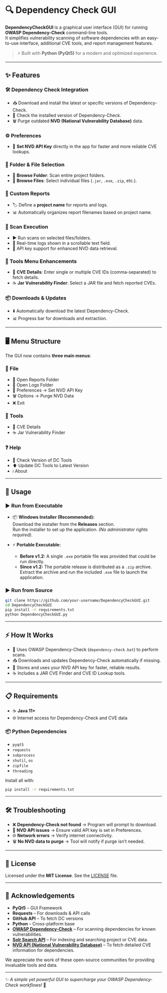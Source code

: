 # 🔍 Dependency Check GUI

**DependencyCheckGUI** is a graphical user interface (GUI) for running **OWASP Dependency-Check** command-line tools.  
It simplifies vulnerability scanning of software dependencies with an easy-to-use interface, additional CVE tools, and report management features.  

> ⚡ Built with **Python (PyQt5)** for a modern and optimized experience.  

---

## ✨ Features

### 🛠 Dependency Check Integration
- 📥 Download and install the latest or specific versions of Dependency-Check.  
- 🔄 Check the installed version of Dependency-Check.  
- 🗑 Purge outdated **NVD (National Vulnerability Database)** data.  

### ⚙️ Preferences
- 🔑 **Set NVD API Key** directly in the app for faster and more reliable CVE lookups.  

### 📂 Folder & File Selection
- 📁 **Browse Folder**: Scan entire project folders.  
- 📄 **Browse Files**: Select individual files (`.jar`, `.exe`, `.zip`, etc.).  

### 📑 Custom Reports
- 🏷 Define a **project name** for reports and logs.  
- 📊 Automatically organizes report filenames based on project name.  

### 🚀 Scan Execution
- ▶️ Run scans on selected files/folders.  
- 📜 Real-time logs shown in a scrollable text field.  
- 🔑 API key support for enhanced NVD data retrieval.  

### 🧰 Tools Menu Enhancements
- 📝 **CVE Details**: Enter single or multiple CVE IDs (comma-separated) to fetch details.  
- ☕ **Jar Vulnerability Finder**: Select a JAR file and fetch reported CVEs.  

### 📦 Downloads & Updates
- ⬇️ Automatically download the latest Dependency-Check.  
- 📊 Progress bar for downloads and extraction.  

---

## 🖥️ Menu Structure

The GUI now contains **three main menus**:  

### 📂 File
- 📑 Open Reports Folder  
- 📑 Open Logs Folder  
- 🔑 Preferences → Set NVD API Key  
- 🗑 Options → Purge NVD Data  
- ❌ Exit  

### 🧰 Tools
- 📝 CVE Details  
- ☕ Jar Vulnerability Finder  

### ❓ Help
- 🔎 Check Version of DC Tools  
- ⬆️ Update DC Tools to Latest Version  
- ℹ️ About  

---

## 🚀 Usage

### ▶️ Run from Executable
- 📦 **Windows Installer (Recommended):**  
  Download the installer from the **Releases** section.  
  Run the installer to set up the application. *(No administrator rights required).*  

- ⚡ **Portable Executable:**  
  - **Before v1.2:** A single `.exe` portable file was provided that could be run directly.  
  - **Since v1.2:** The portable release is distributed as a `.zip` archive.  
    Extract the archive and run the included `.exe` file to launch the application.
     

### ▶️ Run from Source
```bash
git clone https://github.com/your-username/DependencyCheckGUI.git
cd DependencyCheckGUI
pip install -r requirements.txt
python DependencyCheckGUI.py
```

---

## ⚡ How It Works
- 🧩 Uses OWASP Dependency-Check (`dependency-check.bat`) to perform scans.  
- 📥 Downloads and updates Dependency-Check automatically if missing.  
- 🔑 Stores and uses your NVD API key for faster, reliable results.  
- ☕ Includes a JAR CVE Finder and CVE ID Lookup tools.  

---

## 📋 Requirements

- ☕ **Java 11+**  
- 🌐 Internet access for Dependency-Check and CVE data  

### 📦 Python Dependencies
- `pyqt5`  
- `requests`  
- `subprocess`  
- `shutil`, `os`  
- `zipfile`  
- `threading`  

Install all with:
```bash
pip install -r requirements.txt
```

---

## 🛠 Troubleshooting
- ❌ **Dependency-Check not found** → Program will prompt to download.  
- 🔑 **NVD API issues** → Ensure valid API key is set in Preferences.  
- 🌐 **Network errors** → Verify internet connectivity.  
- 🗑 **No NVD data to purge** → Tool will notify if purge isn’t needed.  

---

## 📜 License
Licensed under the **MIT License**. See the [LICENSE](LICENSE) file.  

---

## 🙌 Acknowledgements
 
- **PyQt5** – GUI Framework  
- **Requests** – For downloads & API calls  
- **GitHub API** – To fetch DC versions  
- **Python** – Cross-platform base
- **[OWASP Dependency-Check](https://owasp.org/www-project-dependency-check/)** – For scanning dependencies for known vulnerabilities.  
- **[Solr Search API](https://solr.apache.org/)** – For indexing and searching project or CVE data.  
- **[NVD API (National Vulnerability Database)](https://nvd.nist.gov/developers)** – To fetch detailed CVE information for dependencies.  

We appreciate the work of these open-source communities for providing invaluable tools and data.

---

✨ *A simple yet powerful GUI to supercharge your OWASP Dependency-Check workflows!* 🚀
